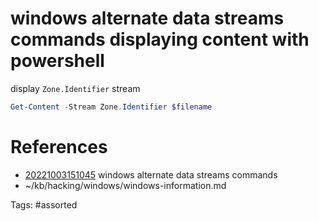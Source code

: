 # windows alternate data streams commands displaying content with powershell
display `Zone.Identifier` stream
```powershell
Get-Content -Stream Zone.Identifier $filename
```

# References
- [20221003151045](/zet/20221003151045/README.md) windows alternate data streams commands
- ~/kb/hacking/windows/windows-information.md

Tags:
    #assorted
